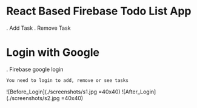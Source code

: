 
# React Based Firebase Todo List App
. Add Task
. Remove Task

# Login with Google
. Firebase google login
```
You need to login to add, remove or see tasks
```
![Before_Login](./screenshots/s1.jpg =40x40)
![After_Login](./screenshots/s2.jpg =40x40)

